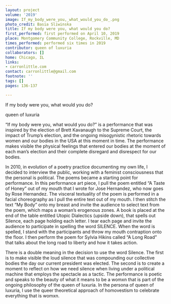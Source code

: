 ```yaml
---
layout: project
volume: '2019'
image: If_my_body_were_you,_what_would_you_do_.png
photo_credit: Basia Sliwinska
title: If my body were you, what would you do?
first_performed: first performed on April 10, 2019
place: Montgomery Community College, Rockville, MD
times_performed: performed six times in 2019
contributor: queen of luxuria
collaborators: []
home: Chicago, IL
links:
- carronlittle.com
contact: carronlittle@gmail.com
footnote: ''
tags: []
pages: 136-137

---
```


If my body were you, what would you do?

queen of luxuria

“If my body were you, what would you do?” is a performance that was inspired by the election of Brett Kavanaugh to the Supreme Court, the impact of Trump’s election, and the ongoing misogynistic rhetoric towards women and our bodies in the USA at this moment in time. The performance makes visible the physical feelings that entered our bodies at the moment of each man’s election and their complete disregard and disrespect for our bodies.

In 2010, in evolution of a poetry practice documenting my own life, I decided to interview the public, working with a feminist consciousness that the personal is political. The poems became a starting point for performance. In this performance art piece, I pull the poem entitled “A Taste of Honey” out of my mouth that I wrote for Jose Hernandez, who now goes by Rose Hernandez. The visceral textuality of the poem is performed in a facial choreography as I pull the entire text out of my mouth. I then stitch the text “My Body” onto my breast and invite the audience to select text from the poem, which maps a woman’s erogenous zones. A book is placed at the end of the table entitled Utopic Dialectics (upside down), that spells out Silence, each page holding each letter. I tear each page and invite the audience to participate in spelling the word SILENCE. When the word is spelled, I stand with the participants and throw my mouth contraption onto the floor. I then perform the poem for Sylvia Hikins called “A Long Road” that talks about the long road to liberty and how it takes action.

There is a double meaning in the decision to use the word Silence. The first is to make visible the loud silence that was compounding our collective bodies the day our current president was elected. The second is to create a moment to reflect on how we need silence when living under a political machine that employs the spectacle as a tactic. The performance is poetic and speaks to the beauty of what it means to be a womxn that is part of the ongoing philosophy of the queen of luxuria. In the persona of queen of luxuria, I use the queer theoretical approach of homovestism to celebrate everything that is womxn.
